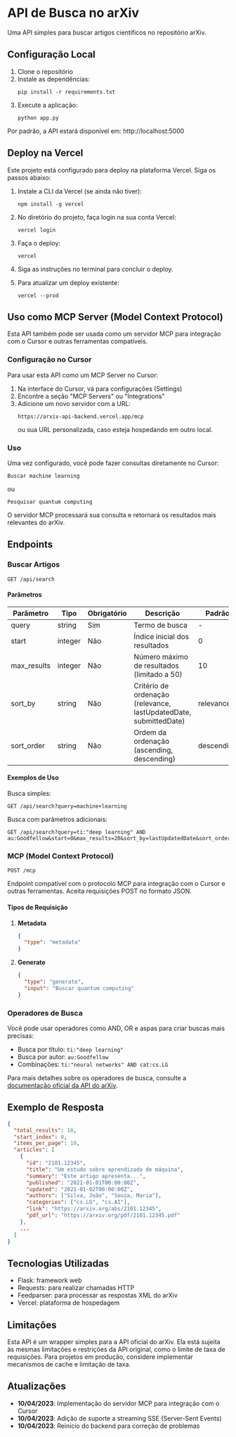 # API de Busca no arXiv

Uma API simples para buscar artigos científicos no repositório arXiv.

## Configuração Local

1. Clone o repositório
2. Instale as dependências:
   ```
   pip install -r requirements.txt
   ```
3. Execute a aplicação:
   ```
   python app.py
   ```

Por padrão, a API estará disponível em: http://localhost:5000

## Deploy na Vercel

Este projeto está configurado para deploy na plataforma Vercel. Siga os passos abaixo:

1. Instale a CLI da Vercel (se ainda não tiver):
   ```
   npm install -g vercel
   ```

2. No diretório do projeto, faça login na sua conta Vercel:
   ```
   vercel login
   ```

3. Faça o deploy:
   ```
   vercel
   ```

4. Siga as instruções no terminal para concluir o deploy.

5. Para atualizar um deploy existente:
   ```
   vercel --prod
   ```

## Uso como MCP Server (Model Context Protocol)

Esta API também pode ser usada como um servidor MCP para integração com o Cursor e outras ferramentas compatíveis.

### Configuração no Cursor

Para usar esta API como um MCP Server no Cursor:

1. Na interface do Cursor, vá para configurações (Settings)
2. Encontre a seção "MCP Servers" ou "Integrations"
3. Adicione um novo servidor com a URL:
   ```
   https://arxiv-api-backend.vercel.app/mcp
   ```
   ou sua URL personalizada, caso esteja hospedando em outro local.

### Uso

Uma vez configurado, você pode fazer consultas diretamente no Cursor:

```
Buscar machine learning
```

ou

```
Pesquisar quantum computing
```

O servidor MCP processará sua consulta e retornará os resultados mais relevantes do arXiv.

## Endpoints

### Buscar Artigos

```
GET /api/search
```

#### Parâmetros

| Parâmetro   | Tipo    | Obrigatório | Descrição                                               | Padrão       |
|-------------|---------|-------------|--------------------------------------------------------|--------------|
| query       | string  | Sim         | Termo de busca                                          | -            |
| start       | integer | Não         | Índice inicial dos resultados                           | 0            |
| max_results | integer | Não         | Número máximo de resultados (limitado a 50)             | 10           |
| sort_by     | string  | Não         | Critério de ordenação (relevance, lastUpdatedDate, submittedDate) | relevance    |
| sort_order  | string  | Não         | Ordem da ordenação (ascending, descending)              | descending   |

#### Exemplos de Uso

Busca simples:
```
GET /api/search?query=machine+learning
```

Busca com parâmetros adicionais:
```
GET /api/search?query=ti:"deep learning" AND au:Goodfellow&start=0&max_results=20&sort_by=lastUpdatedDate&sort_order=descending
```

### MCP (Model Context Protocol)

```
POST /mcp
```

Endpoint compatível com o protocolo MCP para integração com o Cursor e outras ferramentas. Aceita requisições POST no formato JSON.

#### Tipos de Requisição

1. **Metadata**
   ```json
   {
     "type": "metadata"
   }
   ```

2. **Generate**
   ```json
   {
     "type": "generate",
     "input": "Buscar quantum computing"
   }
   ```

### Operadores de Busca

Você pode usar operadores como AND, OR e aspas para criar buscas mais precisas:

- Busca por título: `ti:"deep learning"`
- Busca por autor: `au:Goodfellow`
- Combinações: `ti:"neural networks" AND cat:cs.LG`

Para mais detalhes sobre os operadores de busca, consulte a [documentação oficial da API do arXiv](https://info.arxiv.org/help/api/user-manual.html).

## Exemplo de Resposta

```json
{
  "total_results": 10,
  "start_index": 0,
  "items_per_page": 10,
  "articles": [
    {
      "id": "2101.12345",
      "title": "Um estudo sobre aprendizado de máquina",
      "summary": "Este artigo apresenta...",
      "published": "2021-01-01T00:00:00Z",
      "updated": "2021-01-02T00:00:00Z",
      "authors": ["Silva, João", "Souza, Maria"],
      "categories": ["cs.LG", "cs.AI"],
      "link": "https://arxiv.org/abs/2101.12345",
      "pdf_url": "https://arxiv.org/pdf/2101.12345.pdf"
    },
    ...
  ]
}
```

## Tecnologias Utilizadas

- Flask: framework web
- Requests: para realizar chamadas HTTP
- Feedparser: para processar as respostas XML do arXiv
- Vercel: plataforma de hospedagem

## Limitações

Esta API é um wrapper simples para a API oficial do arXiv. Ela está sujeita às mesmas limitações e restrições da API original, como o limite de taxa de requisições. Para projetos em produção, considere implementar mecanismos de cache e limitação de taxa.

## Atualizações

- **10/04/2023**: Implementação do servidor MCP para integração com o Cursor
- **10/04/2023**: Adição de suporte a streaming SSE (Server-Sent Events)
- **10/04/2023**: Reinício do backend para correção de problemas 